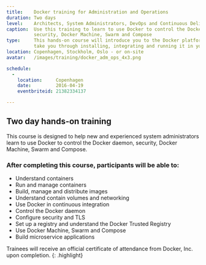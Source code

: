 ```yaml
---
title:    Docker training for Administration and Operations
duration: Two days
level:    Architects, System Administrators, DevOps and Continuous Delivery practitioners
caption:  Use this training to learn to use Docker to control the Docker daemon,
          security, Docker Machine, Swarm and Compose
type:     This hands-on course will introduce you to the Docker platform and
          take you through installing, integrating and running it in your working environment
location: Copenhagen, Stockholm, Oslo - or on-site
avatar:   /images/training/docker_adm_ops_4x3.png

schedule:
  -
    location:     Copenhagen
    date:         2016-04-19
    eventbriteid: 21382334137

---
```



## Two day hands-on training

This course is designed to help new and experienced system administrators learn to use Docker to control the Docker daemon, security, Docker Machine, Swarm and Compose.

### After completing this course, participants will be able to:
* Understand containers
* Run and manage containers
* Build, manage and distribute images
* Understand contain volumes and networking
* Use Docker in continuous integration
* Control the Docker daemon
* Configure security and TLS
* Set up a registry and understand the Docker Trusted Registry
* Use Docker Machine, Swarm and Compose
* Build microservice applications

Trainees will receive an official certificate of attendance from Docker, Inc. upon completion.
{: .highlight}
